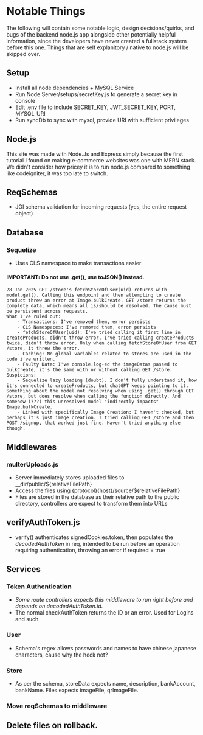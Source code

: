 # Notable Things
The following will contain some notable logic, design decisions/quirks, and bugs of the backend node.js app alongside other potentially helpful information, since the developers have never created a fullstack system before this one. Things that are self explanitory / native to node.js will be skipped over.

## Setup
- Install all node dependencies + MySQL Service
- Run Node Server/setups/secretKey.js to generate a secret key in console
- Edit .env file to include SECRET_KEY, JWT_SECRET_KEY, PORT, MYSQL_URI
- Run syncDb to sync with mysql, provide URI with sufficient privileges

## Node.js
This site was made with Node.Js and Express simply because the first tutorial I found on making e-commerce websites was one with MERN stack. We didn't consider how pricey it is to run node.js compared to something like codeigniter, it was too late to switch.

## ReqSchemas
- JOI schema validation for incoming requests (yes, the entire request object)

## Database
### Sequelize
- Uses CLS namespace to make transactions easier
#### IMPORTANT: Do not use .get(), use toJSON() instead. 
    28 Jan 2025 GET /store's fetchStoreOfUser(uid) returns with model.get(). Calling this endpoint and then attempting to create product threw an error at Image.bulkCreate. GET /store returns the complete data, which means all is/should be resolved. The cause must be persistent across requests.
    What I've ruled out: 
        - Transactions: I've removed them, error persists
        - CLS Namespaces: I've removed them, error persists
        - fetchStoreOfUser(uid): I've tried calling it first line in createProducts, didn't throw error. I've tried calling createProducts twice, didn't throw error. Only when calling fetchStoreOfUser from GET /store, it threw the error.
        - Caching: No global variables related to stores are used in the code i've written.
        - Faulty Data: I've console.log-ed the imageDatas passed to bulkCreate, it's the same with or without calling GET /store. 
    Suspicions: 
        - Sequelize lazy loading (doubt). I don't fully understand it, how it's connected to createProducts, but chatGPT keeps pointing to it. Something about the model not resolving when using .get() through GET /store, but does resolve when calling the function directly. And somehow (???) this unresolved model "indirectly impacts" Image.bulkCreate.
        - Linked with specifically Image Creation: I haven't checked, but perhaps it's just image creation. I tried calling GET /store and then POST /signup, that worked just fine. Haven't tried anything else though.

## Middlewares
### multerUploads.js
- Server immediately stores uploaded files to __dir/public/${relativeFilePath}
- Access the files using {protocol}{host}/source/${relativeFilePath}
- Files are stored in the database as their relative path to the public directory, controllers are expect to transform them into URLs

## verifyAuthToken.js
- verify() authenticates signedCookies.token, then populates the *decodedAuthToken* in req, intended to be run before an operation requiring authentication, throwing an error if required = true

## Services
### Token Authentication
- *Some route controllers expects this middleware to run right before and depends on decodedAuthToken.id.*
- The normal checkAuthToken returns the ID or an error. Used for Logins and such
### User
- Schema's regex allows passwords and names to have chinese japanese characters, cause why the heck not?

### Store
- As per the schema, storeData expects name, description, bankAccount, bankName. Files expects imageFile, qrImageFile.

### Move reqSchemas to middleware

## Delete files on rollback. 